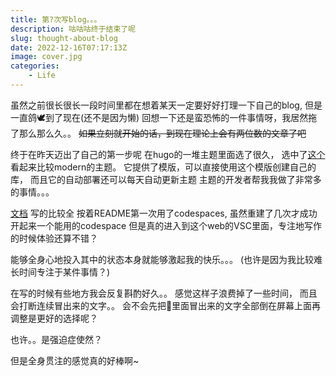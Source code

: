 ```yaml
---
title: 第?次写blog。。。
description: 咕咕咕终于结束了呢
slug: thought-about-blog
date: 2022-12-16T07:17:13Z
image: cover.jpg
categories:
    - Life
---
```


虽然之前很长很长一段时间里都在想着某天一定要好好打理一下自己的blog, 但是一直鸽🕊️到了现在(还不是因为懒)
回想一下还是蛮恐怖的一件事情呀，我居然拖了那么那么久。。
~~如果立刻就开始的话，到现在理论上会有两位数的文章了吧~~

终于在昨天迈出了自己的第一步呢
在hugo的一堆主题里面选了很久， 选中了[这个](https://stack.jimmycai.com/)看起来比较modern的主题。
它提供了模版，可以直接使用这个模版创建自己的库， 而且它的自动部署还可以每天自动更新主题
主题的开发者帮我我做了非常多的事情。。。

[文档](https://stack.jimmycai.com/guide/getting-started) 写的比较全
按着README第一次用了codespaces, 虽然重建了几次才成功开起来一个能用的codespace
但是真的进入到这个web的VSC里面，专注地写作的时候体验还算不错？

能够全身心地投入其中的状态本身就能够激起我的快乐。。。
(也许是因为我比较难长时间专注于某件事情？)

在写的时候有些地方我会反复斟酌好久。。
感觉这样子浪费掉了一些时间，
而且会打断连续冒出来的文字。。
会不会先把🧠里面冒出来的文字全部倒在屏幕上面再调整是更好的选择呢？

也许。。是强迫症使然？

但是全身贯注的感觉真的好棒啊~
